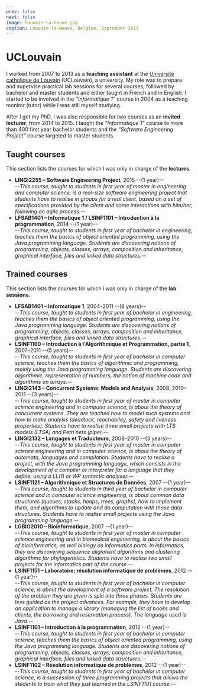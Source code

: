 ```yaml
---
prev: false
next: false
image: louvain-la-neuve.jpg
caption: Louvain-la-Neuve, Belgium, September 2013
---
```


# UCLouvain

I worked from 2007 to 2013 as a **teaching assistant** at the [Université catholique de Louvain](https://www.uclouvain.be/en) (UCLouvain), a university. My role was to prepare and supervise practical lab sessions for several courses, followed by bachelor and master students and either taught in French and in English. I started to be involved in the _“Informatique 1”_ course in 2004 as a teaching monitor (tutor) while I was still myself studying.

After I got my PhD, I was also responsible for two courses as an **invited lecturer**, from 2014 to 2015. I taught the _“Informatique 1”_ course to more than 400 first year bachelor students and the _“Software Engineering Project”_ course targeted to master students.

## Taught courses

This section lists the courses for which I was only in charge of the **lectures**.

- **LINGI2255 – Software Engineering Project**, 2015 --(1 year)--  
  --_This course, taught to students in first year of master in engineering and computer science, is a real-size software engineering project that students have to realise in groups for a real client, based on a set of specifications provided by the client and some interactions with him/her, following an agile process._--
- **LFSAB1401 – Informatique 1 / LSINF1101 – Introduction à la programmation**, 2014 --(1 year)--  
  --_This course, taught to students in first year of bachelor in engineering, teaches them the basics of object oriented programming, using the Java programming language. Students are discovering notions of programming, objects, classes, arrays, composition and inheritance, graphical interface, files and linked data structures._--

## Trained courses

This section lists the courses for which I was only in charge of the **lab sessions**.

- **LFSAB1401 – Informatique 1**, 2004–2011 --(8 years)--  
  --_This course, taught to students in first year of bachelor in engineering, teaches them the basics of object oriented programming, using the Java programming language. Students are discovering notions of programming, objects, classes, arrays, composition and inheritance, graphical interface, files and linked data structures._--
- **LSINF1160 – Introduction à l'Algorithmique et Programmation, partie 1**, 2007–2011 --(5 years)--  
  --_This course, taught to students in first year of bachelor in computer science, teaches them the basics of algorithmic and programming, mainly using the Java programming language. Students are discovering algorithmic, representation of numbers, the notion of machine code and algorithms on arrays._--
- **LINGI2143 – Concurrent Systems: Models and Analysis**, 2008, 2010–2011 --(3 years)--  
  --_This course, taught to students in first year of master in computer science engineering and in computer science, is about the theory of concurrent systems. They are teached how to model such systems and how to make analysis (deadlock, reachability, safety and liveness properties). Students have to realise three small projects with LTS models (LTSA) and Petri nets (pipe)._--
- **LINGI2132 – Langages et Traducteurs**, 2008–2010 --(3 years)--  
  --_This course, taught to students in first year of master in computer science engineering and in computer science, is about the theory of automata, languages and compilation. Students have to realise a project, with the Java programming language, which consists in the development of a compiler or interpreter for a language that they define, using a LL(1) or WP syntactic analyser._--
- **LSINF1121 – Algorithmique et Structures de Données**, 2007 --(1 year)--  
  --_This course, taught to students in third year of bachelor in computer science and in computer science engineering, is about common data structures (queues, stacks, heaps, trees, graphs), how to implement them, and algorithms to update and do computation with those data structures. Students have to realise small projects using the Java programming language._--
- **LGBIO2010 – Bioinformatique**, 2007 --(1 year)--  
  --_This course, taught to students in first year of master in computer science engineering and in biomedical engineering, is about the basics of bioinformatics, as well biology as informatics parts. In informatics, they are discovering sequence alignment algorithms and clustering algorithms for phylogenetics. Students have to realise two small projects for the informatics part of the course._--
- **LSINF1151 – Laboratoire; résolution informatique de problèmes**, 2012 --(1 year)--  
  --_This course, taught to students in first year of bachelor in computer science, is about the development of a software project. The resolution of the problem they are given is split into three phases. Students are less guided as the project advances. For example, they have to develop an application to manage a library (managing the list of books and clients, the borrowing and reservation process). The language used is Java._--
- **LSINF1101 – Introduction à la programmation**, 2012 --(1 year)--  
  --_This course, taught to students in first year of bachelor in computer science, teaches them the basics of object oriented programming, using the Java programming language. Students are discovering notions of programming, objects, classes, arrays, composition and inheritance, graphical interface, files and linked data structures._--
- **LSINF1102 – Résolution informatique de problèmes**, 2012 --(1 year)--  
  --_This course, taught to students in first year of bachelor in computer science, is a succession of three programming projects that allows the students to train what they just learned in the LSINF1101 course._--
